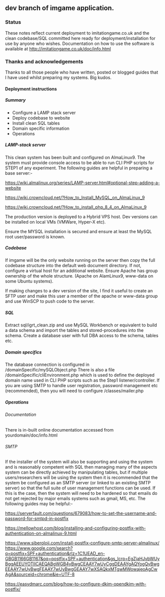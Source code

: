 ## dev branch of imgame application.
### Status

These notes reflect current deployment to imitationgame.co.uk and the clean codebase/SQL committed here ready for deployment/installation for use by anyone who wishes.
Documentation on how to use the software is available at http://imitationgame.co.uk/doc/info.html


### Thanks and acknowledgements
Thanks to all those people who have written, posted or blogged guides that I have used whilst preparing my systems. Big kudos.

#### Deployment instructions
##### Summary
- Configure a LAMP stack server
- Deploy codebase to website
- Install clean SQL tables
- Domain specific information
- Operations

##### LAMP-stack server
This clean system has been built and configured on AlmaLinux9. The system must provide console access to be able to run CLI PHP scripts for STEP1 of any experiment.
The following guides are helpful in preparing a base server:- 

https://wiki.almalinux.org/series/LAMP-server.html#optional-step-adding-a-website

https://wiki.crowncloud.net/?How_to_Install_MySQL_on_AlmaLinux_9

https://wiki.crowncloud.net/?How_to_install_php_8_4_on_AlmaLinux_9

The production version is deployed to a Hybrid VPS host. Dev versions can be installed on local VMs (VMWare, Hyper-X etc). 

Ensure the MYSQL installation is secured and ensure at least the MySQL root user/password is known.

##### Codebase
If imgame will be the only website running on the server then copy the full codebase structure into the default web document directory. If not, configure a virtual host for an additional website. Ensure Apache has group ownership of the whole structure. (Apache on AlamLinux9, www-data on some Ubuntu systems).

If making changes to a dev version of the site, I find it useful to create an SFTP user and make this user a member of the apache or www-data group and use WinSCP to push code to the server.

##### SQL
Extract sql/igrt_clean.zip and use MySQL Workbench or equivalent to build a data schema and import the tables and stored-procedures into the schema. Create a database user with full DBA access to the schema, tables etc.

##### Domain specifics
The database connection is configured in /domainSpecific/mySQLObject.php
There is also a file /domainSpecific/cliEnvironment.php which is used to define the deployed domain name used in CLI PHP scripts such as the Step1 listener/controller.
If you are using SMTP to handle user registration, password management etc (recommended), then you will need to configure /classes/mailer.php

##### Operations
###### Documentation
There is in-built online documentation accessed from yourdomain/doc/info.html
###### SMTP
If the installer of the system will also be supporting and using the system and is reasonably competent with SQL then managing many of the aspects system can be directly achieved by manipulating tables, but if multiple users/researchers will be using the system then it is recommended that the system be configured as an SMTP server (or linked to an existing SMTP server) so that the full suite of user management functions can be used.
If this is the case, then the system will need to be hardened so that emails do not get rejected by major emails systems such as gmail, MS, etc. The following guides may be helpful:-

https://serverfault.com/questions/679083/how-to-set-the-username-and-password-for-smtpd-in-postfix

https://mellowhost.com/blog/installing-and-configuring-postfix-with-authentication-on-almalinux-9.html

https://www.siberoloji.com/install-postfix-configure-smtp-server-almalinux/
https://www.google.com/search?q=postfix+SPF+authentication&rlz=1C1UEAD_en-GBGB1166GB1167&oq=postfix+SPF+authentication&gs_lcrp=EgZjaHJvbWUyBggAEEUYOTIICAEQABgWGB4yBwgCEAAY7wUyCggDEAAYgAQYogQyBwgEEAAY7wUyBwgFEAAY7wUyBwgGEAAY7wXSAQkxMTgwMWowajeoAgCwAgA&sourceid=chrome&ie=UTF-8

https://easydmarc.com/blog/how-to-configure-dkim-opendkim-with-postfix/




